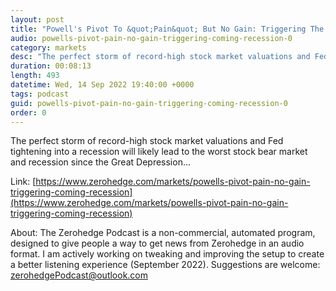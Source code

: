```yaml
---
layout: post
title: "Powell's Pivot To &quot;Pain&quot; But No Gain: Triggering The Coming Recession"
audio: powells-pivot-pain-no-gain-triggering-coming-recession-0
category: markets
desc: "The perfect storm of record-high stock market valuations and Fed tightening into a recession will likely lead to the worst stock bear market and recession since the Great Depression..."
duration: 00:08:13
length: 493
datetime: Wed, 14 Sep 2022 19:40:00 +0000
tags: podcast
guid: powells-pivot-pain-no-gain-triggering-coming-recession-0
order: 0
---
```

The perfect storm of record-high stock market valuations and Fed tightening into a recession will likely lead to the worst stock bear market and recession since the Great Depression...

Link: [https://www.zerohedge.com/markets/powells-pivot-pain-no-gain-triggering-coming-recession](https://www.zerohedge.com/markets/powells-pivot-pain-no-gain-triggering-coming-recession)

About: The Zerohedge Podcast is a non-commercial, automated program, designed to give people a way to get news from Zerohedge in an audio format.  I am actively working on tweaking and improving the setup to create a better listening experience (September 2022).  Suggestions are welcome: [zerohedgePodcast@outlook.com](mailto:zerohedgePodcast@outlook.com)